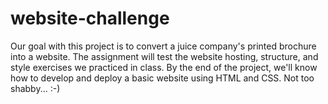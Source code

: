 # website-challenge
Our goal with this project is to convert a juice company's printed brochure into a website. 
The assignment will test the website hosting, structure, and style exercises we practiced in class. 
By the end of the project, we'll know how to develop and deploy a basic website using HTML and CSS. 
Not too shabby... :-) 
